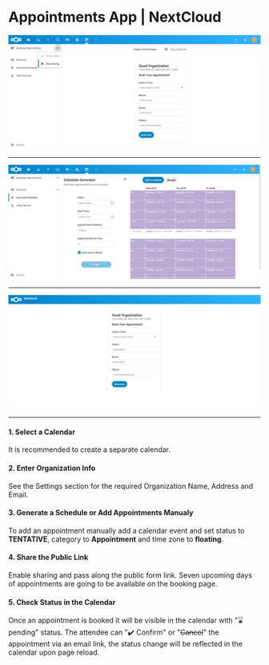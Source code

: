 # Appointments App | NextCloud

![Main View](screenshots/screenshot1.jpg)

---

![Schedule Generator](screenshots/screenshot2.jpg)

---

![Public View](screenshots/screenshot3.jpg)

---

#### 1. Select a Calendar
It is recommended to create a separate calendar.
#### 2. Enter Organization Info
See the Settings section for the required Organization Name, Address and Email.
#### 3. Generate a Schedule or Add Appointments Manualy
To add an appointment manually add a calendar event and set status to <strong>TENTATIVE</strong>, category to <strong>Appointment</strong> and time zone to <strong>floating</strong>.
#### 4. Share the Public Link
Enable sharing and pass along the public form link. Seven upcoming days of appointments are going to be available on the booking page.
#### 5. Check Status in the Calendar
Once an appointment is booked it will be visible in the calendar with "⌛ pending" status. The attendee can "✔️ Confirm" or "~~Cancel~~" the appointment via an email link, the status change will be reflected in the calendar upon page reload.
